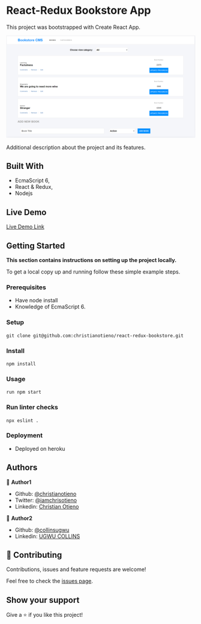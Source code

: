 # React-Redux Bookstore App

This project was bootstrapped with Create React App.

![screenshot](./public/screenshot.png)

Additional description about the project and its features.

## Built With

- EcmaScript 6,
- React & Redux,
- Nodejs

## Live Demo

[Live Demo Link](https://glacial-garden-24746.herokuapp.com/)


## Getting Started

**This section contains instructions on setting up the project locally.**

To get a local copy up and running follow these simple example steps.

### Prerequisites

- Have node install
- Knowledge of EcmaScript 6.

### Setup

```
git clone git@github.com:christianotieno/react-redux-bookstore.git
```

### Install

```
npm install
```

### Usage

```
run npm start
```

### Run linter checks

```
npx eslint .
```

### Deployment

- Deployed on heroku


## Authors

👤 **Author1**

- Github: [@christianotieno](https://github.com/christianotieno)
- Twitter: [@iamchrisotieno](https://twitter.com/iamchrisotieno)
- Linkedin: [Christian Otieno](https://www.linkedin.com/in/christianotieno/)

👤 **Author2**

- Github: [@collinsugwu](https://github.com/collinsugwu)
- Linkedin: [UGWU COLLINS](https://www.linkedin.com/in/collins-ugwu-25896414a/)

## 🤝 Contributing

Contributions, issues and feature requests are welcome!

Feel free to check the [issues page](https://github.com/christianotieno/react-redux-bookstore/issues).

## Show your support

Give a ⭐️ if you like this project!
